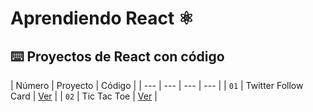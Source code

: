 # Aprendiendo React ⚛️

## ⌨️ Proyectos de React con código

| Número | Proyecto | Código |
| --- | --- | --- | --- |
| `01` | Twitter Follow Card | [Ver](projects/01-twitter-follow-card) |
| `02` | Tic Tac Toe | [Ver](projects/02-tic-tac-toe) |
